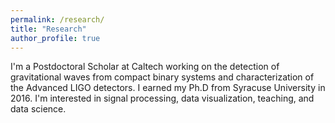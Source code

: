 ```yaml
---
permalink: /research/
title: "Research"
author_profile: true
---
```


I'm a Postdoctoral Scholar at Caltech working on the detection of gravitational waves from compact binary 
systems and characterization of the Advanced LIGO detectors. I earned my Ph.D from Syracuse University in 2016. 
I'm interested in signal processing, data visualization, teaching, and data science.
